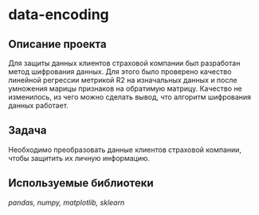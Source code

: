 # data-encoding

## Описание проекта

Для защиты данных клиентов страховой компании был разработан метод шифрования данных.
Для этого было проверено качество линейной регрессии метрикой R2 на изначальных данных и после умножения марицы признаков на обратимую матрицу.
Качество не изменилось, из чего можно сделать вывод, что алгоритм шифрования данных работает.

## Задача

Необходимо преобразовать данные клиентов страховой компании, чтобы защитить их личную информацию.

## Используемые библиотеки

*pandas, numpy, matplotlib, sklearn*
